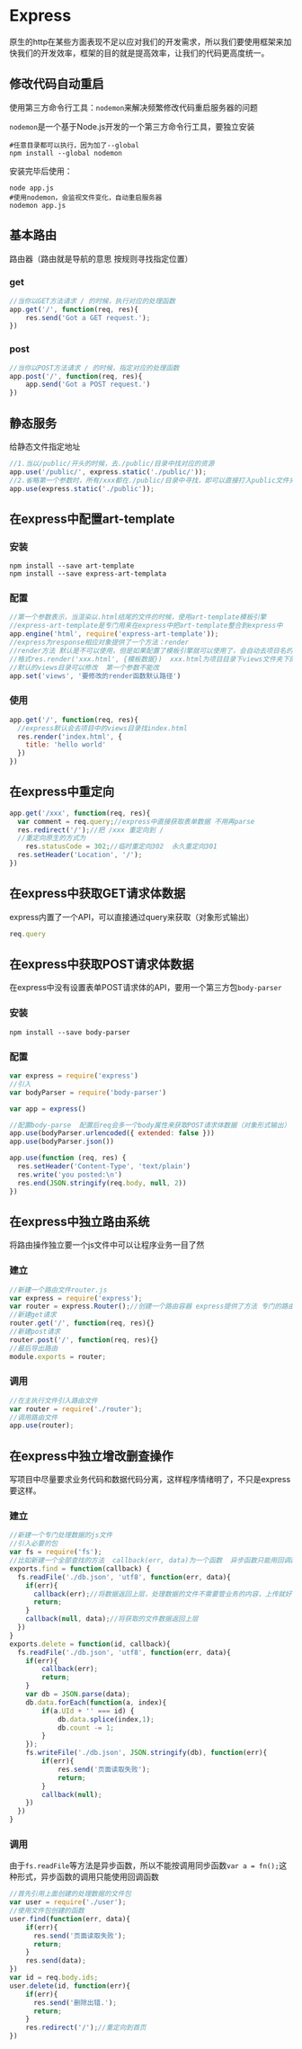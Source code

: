 # Express

原生的http在某些方面表现不足以应对我们的开发需求，所以我们要使用框架来加快我们的开发效率，框架的目的就是提高效率，让我们的代码更高度统一。

## 修改代码自动重启

使用第三方命令行工具：``nodemon``来解决频繁修改代码重启服务器的问题

``nodemon``是一个基于Node.js开发的一个第三方命令行工具，要独立安装

 ```shell
#任意目录都可以执行，因为加了--global
npm install --global nodemon
 ```

安装完毕后使用：

```shell
node app.js
#使用nodemon，会监视文件变化，自动重启服务器
nodemon app.js
```

## 基本路由

路由器（路由就是导航的意思  按规则寻找指定位置）

### get

```javascript
//当你以GET方法请求 / 的时候，执行对应的处理函数
app.get('/', function(req, res){
    res.send('Got a GET request.');
})
```

### post

```javascript
//当你以POST方法请求 / 的时候，指定对应的处理函数
app.post('/', function(req, res){
    app.send('Got a POST request.')
})
```

## 静态服务

给静态文件指定地址

```javascript
//1.当以/public/开头的时候，去./public/目录中找对应的资源
app.use('/public/', express.static('./public/'));
//2.省略第一个参数时，所有/xxx都在./public/目录中寻找，即可以直接打入public文件夹里的地址不加public
app.use(express.static('./public'));
```

## 在express中配置art-template 

### 安装

```shell
npm install --save art-template
npm install --save express-art-templata
```

### 配置

```javascript
//第一个参数表示，当渲染以.html结尾的文件的时候，使用art-template模板引擎
//express-art-template是专门用来在express中把art-template整合到express中 
app.engine('html', require('express-art-template'));
//express为response相应对象提供了一个方法：render
//render方法 默认是不可以使用，但是如果配置了模板引擎就可以使用了，会自动去项目名的views目录中查找该模板文件
//格式res.render('xxx.html', {模板数据})  xxx.html为项目目录下views文件夹下的相对目录
//默认的views目录可以修改  第一个参数不能改
app.set('views', '要修改的render函数默认路径')
```

### 使用

```javascript
app.get('/', function(req, res){
  //express默认会去项目中的views目录找index.html
  res.render('index.html', {
    title: 'hello world'
  })
})
```

## 在express中重定向

```javascript
app.get('/xxx', function(req, res){
  var comment = req.query;//express中直接获取表单数据 不用再parse
  res.redirect('/');//把 /xxx 重定向到 /
  //重定向原生的方式为
	res.statusCode = 302;//临时重定向302  永久重定向301 
  res.setHeader('Location', '/');
})
```

## 在express中获取GET请求体数据

express内置了一个API，可以直接通过query来获取（对象形式输出）

```javascript
req.query
```

## 在express中获取POST请求体数据

在express中没有设置表单POST请求体的API，要用一个第三方包``body-parser``

### 安装

```shell
npm install --save body-parser
```

### 配置

```javascript
var express = require('express')
//引入
var bodyParser = require('body-parser')

var app = express()

//配置body-parse  配置后req会多一个body属性来获取POST请求体数据（对象形式输出）
app.use(bodyParser.urlencoded({ extended: false }))
app.use(bodyParser.json())

app.use(function (req, res) {
  res.setHeader('Content-Type', 'text/plain')
  res.write('you posted:\n')
  res.end(JSON.stringify(req.body, null, 2))
})
```

## 在express中独立路由系统

将路由操作独立要一个js文件中可以让程序业务一目了然

### 建立

```javascript
//新建一个路由文件router.js
var express = require('express');
var router = express.Router();//创建一个路由容器 express提供了方法 专门的路由方法
//新建get请求
router.get('/', function(req, res){}
//新建post请求
router.post('/', function(req, res){}
//最后导出路由
module.exports = router;
```

### 调用

```javascript
//在主执行文件引入路由文件
var router = require('./router');
//调用路由文件
app.use(router);
```

## 在express中独立增改删查操作

写项目中尽量要求业务代码和数据代码分离，这样程序情绪明了，不只是express要这样。

### 建立

```javascript
//新建一个专门处理数据的js文件
//引入必要的包
var fs = require('fs');
//比如新建一个全部查找的方法  callback(err, data)为一个函数  异步函数只能用回调函数的方式调用
exports.find = function(callback) {
  fs.readFile('./db.json', 'utf8', function(err, data){
    if(err){
      callback(err);//将数据返回上层，处理数据的文件不需要管业务的内容，上传就好
      return;
    }
    callback(null, data);//将获取的文件数据返回上层
  })
}
exports.delete = function(id, callback){
  fs.readFile('./db.json', 'utf8', function(err, data){
    if(err){
        callback(err);
        return;
    }
    var db = JSON.parse(data);
    db.data.forEach(function(a, index){
        if(a.UId + '' === id) { 
            db.data.splice(index,1);
            db.count -= 1; 
        }            
    });     
    fs.writeFile('./db.json', JSON.stringify(db), function(err){
        if(err){
            res.send('页面读取失败');
            return;
        }
        callback(null);
    })
  })
}
```

### 调用

由于``fs.readFile``等方法是异步函数，所以不能按调用同步函数``var a = fn();``这种形式，异步函数的调用只能使用回调函数

```javascript
//首先引用上面创建的处理数据的文件包
var user = require('./user');
//使用文件包创建的函数
user.find(function(err, data){
    if(err){
      res.send('页面读取失败');
      return;
    }
    res.send(data);
})
var id = req.body.ids;
user.delete(id, function(err){
    if(err){
      res.send('删除出错.');
      return;
    }
    res.redirect('/');//重定向到首页
})
```

